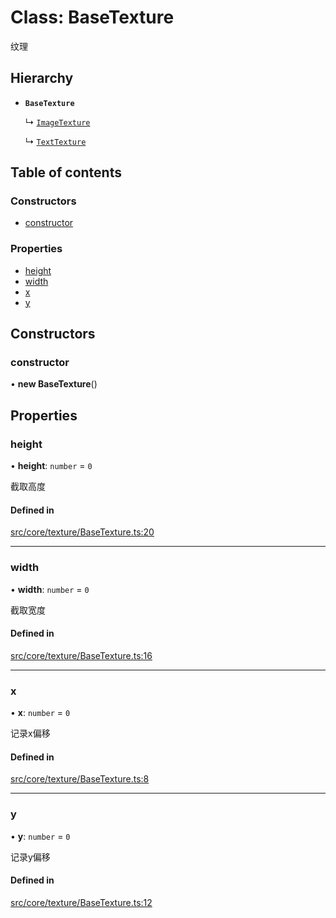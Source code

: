 # Class: BaseTexture

纹理

## Hierarchy

- **`BaseTexture`**

  ↳ [`ImageTexture`](ImageTexture.md)

  ↳ [`TextTexture`](TextTexture.md)

## Table of contents

### Constructors

- [constructor](BaseTexture.md#constructor)

### Properties

- [height](BaseTexture.md#height)
- [width](BaseTexture.md#width)
- [x](BaseTexture.md#x)
- [y](BaseTexture.md#y)

## Constructors

### constructor

• **new BaseTexture**()

## Properties

### height

• **height**: `number` = `0`

截取高度

#### Defined in

[src/core/texture/BaseTexture.ts:20](https://github.com/hxg2050/hxg/blob/6aa982d/src/core/texture/BaseTexture.ts#L20)

___

### width

• **width**: `number` = `0`

截取宽度

#### Defined in

[src/core/texture/BaseTexture.ts:16](https://github.com/hxg2050/hxg/blob/6aa982d/src/core/texture/BaseTexture.ts#L16)

___

### x

• **x**: `number` = `0`

记录x偏移

#### Defined in

[src/core/texture/BaseTexture.ts:8](https://github.com/hxg2050/hxg/blob/6aa982d/src/core/texture/BaseTexture.ts#L8)

___

### y

• **y**: `number` = `0`

记录y偏移

#### Defined in

[src/core/texture/BaseTexture.ts:12](https://github.com/hxg2050/hxg/blob/6aa982d/src/core/texture/BaseTexture.ts#L12)
